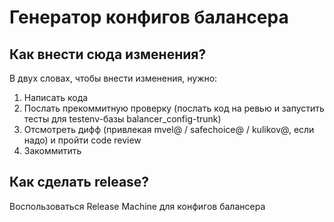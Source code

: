 # Генератор конфигов балансера

##  Как внести сюда изменения?

В двух словах, чтобы внести изменения, нужно:

1. Написать кода
2. Послать прекоммитную проверку (послать код на ревью и запустить тесты для testenv-базы balancer_config-trunk)
3. Отсмотреть дифф (привлекая mvel@ / safechoice@ / kulikov@, если надо) и пройти code review
4. Закоммитить

## Как сделать release?

Воспользоваться Release Machine для конфигов балансера
